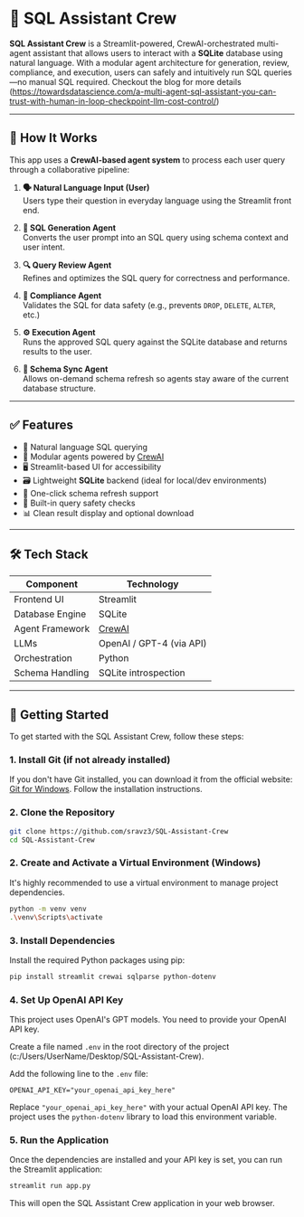 # 📘 SQL Assistant Crew

**SQL Assistant Crew** is a Streamlit-powered, CrewAI-orchestrated multi-agent assistant that allows users to interact with a **SQLite** database using natural language. With a modular agent architecture for generation, review, compliance, and execution, users can safely and intuitively run SQL queries—no manual SQL required. Checkout the blog for more details (https://towardsdatascience.com/a-multi-agent-sql-assistant-you-can-trust-with-human-in-loop-checkpoint-llm-cost-control/)

---

## 🧠 How It Works

This app uses a **CrewAI-based agent system** to process each user query through a collaborative pipeline:

1. **🗣 Natural Language Input (User)**  
   Users type their question in everyday language using the Streamlit front end.

2. **🤖 SQL Generation Agent**  
   Converts the user prompt into an SQL query using schema context and user intent.

3. **🔍 Query Review Agent**  
   Refines and optimizes the SQL query for correctness and performance.

4. **🔐 Compliance Agent**  
   Validates the SQL for data safety (e.g., prevents `DROP`, `DELETE`, `ALTER`, etc.)

5. **⚙️ Execution Agent**  
   Runs the approved SQL query against the SQLite database and returns results to the user.

6. **🔄 Schema Sync Agent**  
   Allows on-demand schema refresh so agents stay aware of the current database structure.

---

## ✅ Features

- 💬 Natural language SQL querying
- 🧠 Modular agents powered by [CrewAI](https://github.com/joaomdmoura/crewAI)
- 🖥️ Streamlit-based UI for accessibility
- 🗃️ Lightweight **SQLite** backend (ideal for local/dev environments)
- 🔄 One-click schema refresh support
- 🔐 Built-in query safety checks
- 📊 Clean result display and optional download

---

## 🛠 Tech Stack

| Component         | Technology          |
|-------------------|---------------------|
| Frontend UI       | Streamlit           |
| Database Engine   | SQLite              |
| Agent Framework   | [CrewAI](https://github.com/joaomdmoura/crewAI) |
| LLMs              | OpenAI / GPT-4 (via API) |
| Orchestration     | Python              |
| Schema Handling   | SQLite introspection |

---

## 🚀 Getting Started

To get started with the SQL Assistant Crew, follow these steps:

### 1. Install Git (if not already installed)

If you don't have Git installed, you can download it from the official website: [Git for Windows](https://git-scm.com/download/win). Follow the installation instructions.

### 2. Clone the Repository

```bash
git clone https://github.com/sravz3/SQL-Assistant-Crew
cd SQL-Assistant-Crew
```

### 2. Create and Activate a Virtual Environment (Windows)

It's highly recommended to use a virtual environment to manage project dependencies.

```bash
python -m venv venv
.\venv\Scripts\activate
```

### 3. Install Dependencies

Install the required Python packages using pip:

```bash
pip install streamlit crewai sqlparse python-dotenv
```

### 4. Set Up OpenAI API Key

This project uses OpenAI's GPT models. You need to provide your OpenAI API key.

Create a file named `.env` in the root directory of the project (c:/Users/UserName/Desktop/SQL-Assistant-Crew).

Add the following line to the `.env` file:

```
OPENAI_API_KEY="your_openai_api_key_here"
```

Replace `"your_openai_api_key_here"` with your actual OpenAI API key. The project uses the `python-dotenv` library to load this environment variable.

### 5. Run the Application

Once the dependencies are installed and your API key is set, you can run the Streamlit application:

```bash
streamlit run app.py
```

This will open the SQL Assistant Crew application in your web browser.
